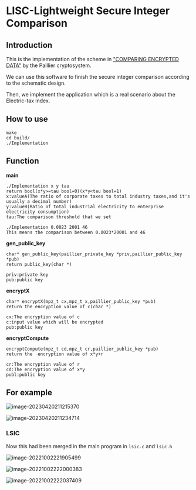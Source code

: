 # LISC-Lightweight Secure Integer Comparison

## Introduction

This is the implementation of the scheme in ["COMPARING ENCRYPTED DATA"](https://www.researchgate.net/profile/Thijs-Veugen/publication/266527434_COMPARING_ENCRYPTED_DATA/links/554086390cf2736761c27c36/COMPARING-ENCRYPTED-DATA.pdf) by the Paillier cryptosystem.

We can use this software to finish the secure integer comparison according to the schematic design.

Then, we  implement the application which is a real scenario about the Electric-tax index.

## How to use

```
make
cd build/
./Implementation 
```

## Function

**main**

```
./Implementation x y tau
return bool(x*y>=tau bool=0)(x*y<tau bool=1)
x:valueA(The ratio of corporate taxes to total industry taxes,and it's usually a decimal number)
y:valueB(Ratio of total industrial electricity to enterprise electricity consumption)
tau:The comparison threshold that we set

./Implementation 0.0023 2001 46
This means the comparison between 0.0023*20001 and 46
```



**gen_public_key**

```
char* gen_public_key(paillier_private_key *priv,paillier_public_key *pub)
return public_key(char *)

priv:private key
pub:public key
```

**encryptX**

```
char* encryptX(mpz_t cx,mpz_t x,paillier_public_key *pub)
return the encryption value of c(char *)

cx:The encryption value of c
c:input value which will be encrypted
pub:public key
```



**encryptCompute**

```
encryptCompute(mpz_t cd,mpz_t cr,paillier_public_key *pub)
return the  encryption value of x*y+r

cr:The encryption value of r
cd:The encryption value of x*y
publ:public key
```



## For example

![image-20230420211215370](https://pic-1306483575.cos.ap-nanjing.myqcloud.com/images/image-20230420211215370.png)

![image-20230420211234714](https://pic-1306483575.cos.ap-nanjing.myqcloud.com/images/image-20230420211234714.png)

### LSIC

Now this had been merged in the main program in `lsic.c` and `lsic.h`

![image-20221002221905499](https://pic-1306483575.cos.ap-nanjing.myqcloud.com/images/image-20221002221905499.png)

![image-20221002222000383](https://pic-1306483575.cos.ap-nanjing.myqcloud.com/images/image-20221002222000383.png)

![image-20221002222037409](https://pic-1306483575.cos.ap-nanjing.myqcloud.com/images/image-20221002222037409.png)